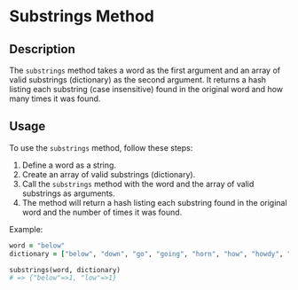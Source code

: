 # Substrings Method

## Description
The `substrings` method takes a word as the first argument and an array of valid substrings (dictionary) as the second argument. It returns a hash listing each substring (case insensitive) found in the original word and how many times it was found.

## Usage
To use the `substrings` method, follow these steps:

1. Define a word as a string.
2. Create an array of valid substrings (dictionary).
3. Call the `substrings` method with the word and the array of valid substrings as arguments.
4. The method will return a hash listing each substring found in the original word and the number of times it was found.

Example:
```ruby
word = "below"
dictionary = ["below", "down", "go", "going", "horn", "how", "howdy", "it", "i", "low", "own", "part", "partner", "sit"]

substrings(word, dictionary)
# => {"below"=>1, "low"=>1}